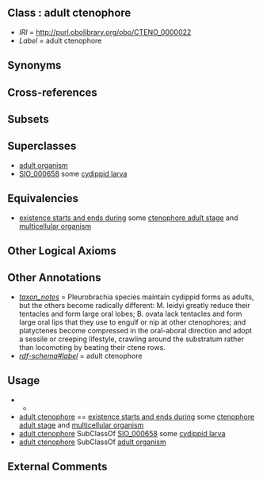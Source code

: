 
## Class : adult ctenophore

 * *IRI* = http://purl.obolibrary.org/obo/CTENO_0000022
 * *Label* = adult ctenophore

## Synonyms


## Cross-references


## Subsets


## Superclasses

 * [adult organism](../../UBERON/23/UBERON_0007023.md)
 * [SIO_000658](../../SIO/58/SIO_000658.md) some [cydippid larva](../../CTENO/23/CTENO_0000023.md)

## Equivalencies

 * [existence starts and ends during](../../core#existence/ng/core#existence_starts_and_ends_during.md) some [ctenophore adult stage](../../CTENO/25/CTENO_0000025.md) and [multicellular organism](../../UBERON/68/UBERON_0000468.md)

## Other Logical Axioms


## Other Annotations

 * *[taxon_notes](../../UBPROP/08/UBPROP_0000008.md)* = Pleurobrachia species maintain cydippid forms as adults, but the others become radically different: M. leidyi greatly reduce their tentacles and form large oral lobes; B. ovata lack tentacles and form large oral lips that they use to engulf or nip at other ctenophores; and platyctenes become compressed in the oral-aboral direction and adopt a sessile or creeping lifestyle, crawling around the substratum rather than locomoting by beating their ctene rows.
 * *[rdf-schema#label](../../el/rdf-schema#label.md)* = adult ctenophore

## Usage

 * -
 * [adult ctenophore](../../CTENO/22/CTENO_0000022.md) == [existence starts and ends during](../../core#existence/ng/core#existence_starts_and_ends_during.md) some [ctenophore adult stage](../../CTENO/25/CTENO_0000025.md) and [multicellular organism](../../UBERON/68/UBERON_0000468.md)
 * [adult ctenophore](../../CTENO/22/CTENO_0000022.md) SubClassOf [SIO_000658](../../SIO/58/SIO_000658.md) some [cydippid larva](../../CTENO/23/CTENO_0000023.md)
 * [adult ctenophore](../../CTENO/22/CTENO_0000022.md) SubClassOf [adult organism](../../UBERON/23/UBERON_0007023.md)

## External Comments

